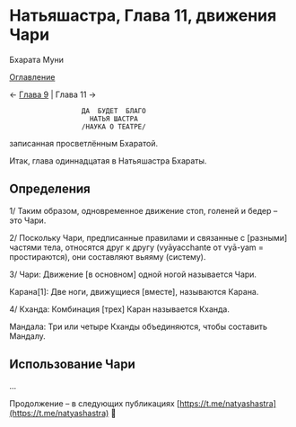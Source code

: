 # Натьяшастра, Глава 11, движения Чари

Бхарата Муни

[Оглавление](/dance)

← [Глава 9](/dance/ns-ch9) | Глава 11 →

                      ДА  БУДЕТ  БЛАГО
                        НАТЬЯ ШАСТРА
                      /НАУКА О ТЕАТРЕ/

записанная просветлённым Бхаратой.

Итак, глава одиннадцатая в Натьяшастра Бхараты.

## Определения

1/ Таким образом, одновременное движение стоп, голеней и бедер – это Чари.

2/ Поскольку Чари, предписанные правилами и связанные с [разными] частями тела, относятся друг к другу (vyāyacchante от vyā-yam = простираются), они составляют вьяяму (систему).

3/ Чари: Движение [в основном] одной ногой называется Чари.

Карана[1]: Две ноги, движущиеся [вместе], называются Карана.

4/ Кханда: Комбинация [трех] Каран называется Кханда.

Мандала: Три или четыре Кханды объединяются, чтобы составить Мандалу.

## Использование Чари

...

Продолжение – в следующих публикациях [https://t.me/natyashastra](https://t.me/natyashastra) 🙏
